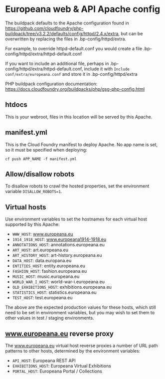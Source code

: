 # Europeana web & API Apache config

The buildpack defaults to the Apache configuration found in
https://github.com/cloudfoundry/php-buildpack/tree/v3.2.2/defaults/config/httpd/2.4.x/extra,
but can be overwritten by replacing the files in .bp-config/httpd/extra.

For example, to override httpd-default.conf you would create a file
.bp-config/httpd/extra/httpd-default.conf

If you want to include an additional file, perhaps in
.bp-config/httpd/extra/httpd-default.conf, include it with `Include
conf/extra/europeana.conf` and store it in .bp-config/httpd/extra

PHP buildpack configuration documentation: https://docs.cloudfoundry.org/buildpacks/php/gsg-php-config.html

## htdocs

This is your webroot, files in this location will be served by this Apache.

## manifest.yml

This is the Cloud Foundry manifest to deploy Apache. No app name is set, so
it must be specified when deploying:

```
cf push APP_NAME -f manifest.yml
```

## Allow/disallow robots

To disallow robots to crawl the hosted properties, set the environment
variable `DISALLOW_ROBOTS=1`.

## Virtual hosts

Use environment variables to set the hostnames for each virtual host supported
by this Apache:

* `WWW_HOST`: www.europeana.eu
* `1914_1918_HOST`: www.europeana1914-1918.eu
* `ANNOTATIONS_HOST`: annotations.europeana.eu
* `ART_HOST`: art.europeana.eu
* `ART_HISTORY_HOST`: art-history.europeana.eu
* `DATA_HOST`: data.europana.eu
* `ENTITIES_HOST`: entity.europeana.eu
* `FASHION_HOST`: fashion.europeana.eu
* `MUSIC_HOST`: music.europeana.eu
* `WORLD_WAR_I_HOST`: world-war-i.europeana.eu
* `OLD_EXHIBITIONS_HOST`: exhibitions.europeana.eu
* `STATISTICS_HOST`: statistics.europeana.eu
* `TEST_HOST`: test.europeana.eu

The above are the expected production values for these hosts, which still need
to be set in environment variables, but you may wish to set them to other values
in test / staging environments.

## www.europeana.eu reverse proxy

The www.europeana.eu virtual host reverse proxies a number of URL path patterns
to other hosts, determined by the environment variables:

* `API_HOST`: Europeana REST API
* `EXHIBITIONS_HOST`: Europeana Virtual Exhibitions
* `PORTAL_HOST`: Europeana Portal / Collections
